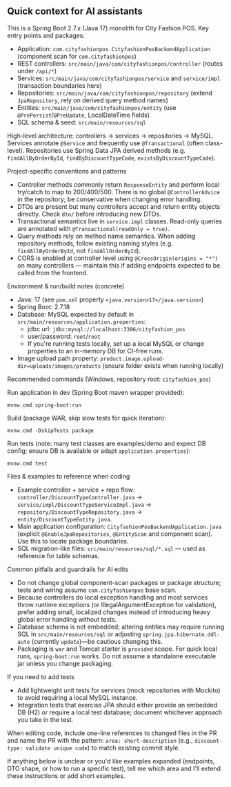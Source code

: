 ## Quick context for AI assistants

This is a Spring Boot 2.7.x (Java 17) monolith for City Fashion POS. Key entry points and packages:

- Application: `com.cityfashionpos.CityfashionPosBackendApplication` (component scan for `com.cityfashionpos`)
- REST controllers: `src/main/java/com/cityfashionpos/controller` (routes under `/api/*`)
- Services: `src/main/java/com/cityfashionpos/service` and `service/impl` (transaction boundaries here)
- Repositories: `src/main/java/com/cityfashionpos/repository` (extend `JpaRepository`, rely on derived query method names)
- Entities: `src/main/java/com/cityfashionpos/entity` (use `@PrePersist`/`@PreUpdate`, LocalDateTime fields)
- SQL schema & seed: `src/main/resources/sql`

High-level architecture: controllers -> services -> repositories -> MySQL. Services annotate `@Service` and frequently use `@Transactional` (often class-level). Repositories use Spring Data JPA derived methods (e.g. `findAllByOrderById`, `findByDiscountTypeCode`, `existsByDiscountTypeCode`).

Project-specific conventions and patterns

- Controller methods commonly return `ResponseEntity` and perform local try/catch to map to 200/400/500. There is no global `@ControllerAdvice` in the repository; be conservative when changing error handling.
- DTOs are present but many controllers accept and return entity objects directly. Check `dto/` before introducing new DTOs.
- Transactional semantics live in `service.impl` classes. Read-only queries are annotated with `@Transactional(readOnly = true)`.
- Query methods rely on method name semantics. When adding repository methods, follow existing naming styles (e.g. `findAllByOrderById`, not `findAllOrderById`).
- CORS is enabled at controller level using `@CrossOrigin(origins = "*")` on many controllers — maintain this if adding endpoints expected to be called from the frontend.

Environment & run/build notes (concrete)

- Java: 17 (see `pom.xml` property `<java.version>17</java.version>`)
- Spring Boot: 2.7.18
- Database: MySQL expected by default in `src/main/resources/application.properties`:
  - jdbc url: `jdbc:mysql://localhost:3306/cityfashion_pos`
  - user/password: `root`/`root`
  - If you're running tests locally, set up a local MySQL or change properties to an in-memory DB for CI-free runs.
- Image upload path property: `product.image.upload-dir=uploads/images/products` (ensure folder exists when running locally)

Recommended commands (Windows, repository root: `cityfashion_pos`)

Run application in dev (Spring Boot maven wrapper provided):

```
mvnw.cmd spring-boot:run
```

Build (package WAR, skip slow tests for quick iteration):

```
mvnw.cmd -DskipTests package
```

Run tests (note: many test classes are examples/demo and expect DB config; ensure DB is available or adapt `application.properties`):

```
mvnw.cmd test
```

Files & examples to reference when coding

- Example controller + service + repo flow: `controller/DiscountTypeController.java` -> `service/impl/DiscountTypeServiceImpl.java` -> `repository/DiscountTypeRepository.java` -> `entity/DiscountTypeEntity.java`.
- Main application configuration: `CityfashionPosBackendApplication.java` (explicit `@EnableJpaRepositories`, `@EntityScan` and component scan). Use this to locate package boundaries.
- SQL migration-like files: `src/main/resources/sql/*.sql` — used as reference for table schemas.

Common pitfalls and guardrails for AI edits

- Do not change global component-scan packages or package structure; tests and wiring assume `com.cityfashionpos` base scan.
- Because controllers do local exception handling and most services throw runtime exceptions (or IllegalArgumentException for validation), prefer adding small, localized changes instead of introducing heavy global error handling without tests.
- Database schema is not embedded; altering entities may require running SQL in `src/main/resources/sql` or adjusting `spring.jpa.hibernate.ddl-auto` (currently `update`)—be cautious changing this.
- Packaging is `war` and Tomcat starter is `provided` scope. For quick local runs, `spring-boot:run` works. Do not assume a standalone executable jar unless you change packaging.

If you need to add tests

- Add lightweight unit tests for services (mock repositories with Mockito) to avoid requiring a local MySQL instance.
- Integration tests that exercise JPA should either provide an embedded DB (H2) or require a local test database; document whichever approach you take in the test.

When editing code, include one-line references to changed files in the PR and name the PR with the pattern: `area: short-description` (e.g., `discount-type: validate unique code`) to match existing commit style.

If anything below is unclear or you'd like examples expanded (endpoints, DTO shape, or how to run a specific test), tell me which area and I'll extend these instructions or add short examples.
